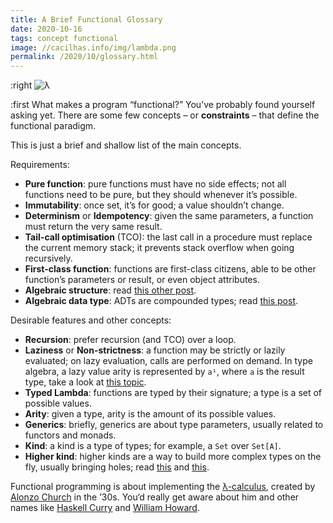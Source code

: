 ```yaml
---
title: A Brief Functional Glossary
date: 2020-10-16
tags: concept functional
image: //cacilhas.info/img/lambda.png
permalink: /2020/10/glossary.html
---
```

[image]: {{{image}}}
[algebra]: /2020/10/algebra.html
[Alonzo Church]: https://johnmacfarlane.net/church.html
[data-types]: /2020/10/type-isomorphism.html#algebraic-data-types
[Haskell Curry]: https://iep.utm.edu/curry/
[higher-kind]: https://dotty.epfl.ch/docs/internals/higher-kinded-v2.html
[kind-projector]: https://github.com/typelevel/kind-projector#function-syntax
[William Howard]: https://peoplepill.com/people/william-alvin-howard/
[λ-calculus]: http://www.cse.chalmers.se/research/group/logic/TypesSS05/Extra/geuvers.pdf

:right ![λ][image]

:first What makes a program “functional?” You’ve probably found yourself asking
yet. There are some few concepts – or **constraints** – that define the
functional paradigm.

This is just a brief and shallow list of the main concepts.

Requirements:

- **Pure function**: pure functions must have no side effects; not all functions
  need to be pure, but they should whenever it’s possible.
- **Immutability**: once set, it’s for good; a value shouldn’t change.
- **Determinism** or **Idempotency**: given the same parameters, a function must
  return the very same result.
- **Tail-call optimisation** (TCO): the last call in a procedure must replace
  the current memory stack; it prevents stack overflow when going recursively.
- **First-class function**: functions are first-class citizens, able to be other
  function’s parameters or result, or even object attributes.
- **Algebraic structure**: read [this other post][algebra].
- **Algebraic data type**: ADTs are compounded types; read
  [this post][data-types].

Desirable features and other concepts:

- **Recursion**: prefer recursion (and TCO) over a loop.
- **Laziness** or **Non-strictness**: a function may be strictly or lazily
  evaluated; on lazy evaluation, calls are performed on demand. In type algebra,
  a lazy value arity is represented by `a¹`, where `a` is the result type, take
  a look at [this topic][data-types].
- **Typed Lambda**: functions are typed by their signature; a type is a set of
  possible values.
- **Arity**: given a type, arity is the amount of its possible values.
- **Generics**: briefly, generics are about type parameters, usually related to
  functors and monads.
- **Kind**: a kind is a type of types; for example, a `Set` over `Set[A]`.
- **Higher kind**: higher kinds are a way to build more complex types on the
  fly, usually bringing holes; read [this][higher-kind] and
  [this][kind-projector].

Functional programming is about implementing the [λ-calculus][], created by
[Alonzo Church][] in the ’30s. You‘d really get aware about him and other names
like [Haskell Curry][] and [William Howard][].
